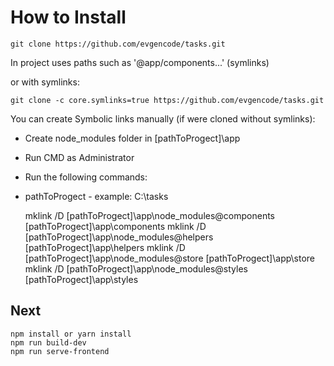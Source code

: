 # How to Install

    git clone https://github.com/evgencode/tasks.git

In project uses paths such as '@app/components...' (symlinks)

or with symlinks:

    git clone -c core.symlinks=true https://github.com/evgencode/tasks.git

You can create Symbolic links manually (if were cloned without symlinks):

- Create node_modules folder in [pathToProgect]\app
- Run CMD as Administrator
- Run the following commands:
- pathToProgect - example: C:\tasks

    
    mklink /D [pathToProgect]\app\node_modules\@components [pathToProgect]\app\components
    mklink /D [pathToProgect]\app\node_modules\@helpers [pathToProgect]\app\helpers
    mklink /D [pathToProgect]\app\node_modules\@store [pathToProgect]\app\store
    mklink /D [pathToProgect]\app\node_modules\@styles [pathToProgect]\app\styles

## Next

    npm install or yarn install
    npm run build-dev
    npm run serve-frontend

